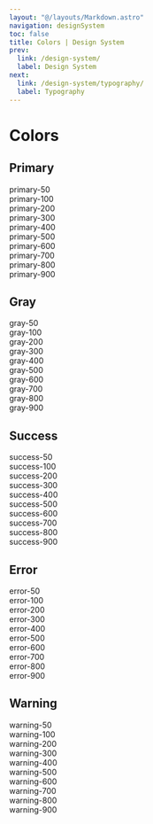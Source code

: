 ```yaml
---
layout: "@/layouts/Markdown.astro"
navigation: designSystem
toc: false
title: Colors | Design System
prev:
  link: /design-system/
  label: Design System
next:
  link: /design-system/typography/
  label: Typography
---
```


# Colors

## Primary

<div class="color-token-grid">
  <div class="color-token">
    <div class="color-token__color" style="--color: #F5F4FD"></div>
    <div class="color-token__label">primary-50</div>
  </div>
  <div class="color-token">
    <div class="color-token__color" style="--color: #E5E1FB"></div>
    <div class="color-token__label">primary-100</div>
  </div>
  <div class="color-token">
    <div class="color-token__color" style="--color: #D5CFF7"></div>
    <div class="color-token__label">primary-200</div>
  </div>
  <div class="color-token">
    <div class="color-token__color" style="--color: #C5BDF6"></div>
    <div class="color-token__label">primary-300</div>
  </div>
  <div class="color-token">
    <div class="color-token__color" style="--color: #B4AAF3"></div>
    <div class="color-token__label">primary-400</div>
  </div>
  <div class="color-token">
    <div class="color-token__color" style="--color: #A396EF"></div>
    <div class="color-token__label">primary-500</div>
  </div>
  <div class="color-token color-token--default">
    <div class="color-token__color" style="--color: #8478E3"></div>
    <div class="color-token__label">primary-600</div>
  </div>
  <div class="color-token">
    <div class="color-token__color" style="--color: #6E64BD"></div>
    <div class="color-token__label">primary-700</div>
  </div>
  <div class="color-token">
    <div class="color-token__color" style="--color: #585096"></div>
    <div class="color-token__label">primary-800</div>
  </div>
  <div class="color-token">
    <div class="color-token__color" style="--color: #423B70"></div>
    <div class="color-token__label">primary-900</div>
  </div>
</div>

## Gray

<div class="color-token-grid">
  <div class="color-token">
    <div class="color-token__color" style="--color: #EFEFEF"></div>
    <div class="color-token__label">gray-50</div>
  </div>
  <div class="color-token">
    <div class="color-token__color" style="--color: #D5D5D6"></div>
    <div class="color-token__label">gray-100</div>
  </div>
  <div class="color-token">
    <div class="color-token__color" style="--color: #BABBBC"></div>
    <div class="color-token__label">gray-200</div>
  </div>
  <div class="color-token">
    <div class="color-token__color" style="--color: #9FA0A3"></div>
    <div class="color-token__label">gray-300</div>
  </div>
  <div class="color-token">
    <div class="color-token__color" style="--color: #838589"></div>
    <div class="color-token__label">gray-400</div>
  </div>
  <div class="color-token">
    <div class="color-token__color" style="--color: #65686C"></div>
    <div class="color-token__label">gray-500</div>
  </div>
  <div class="color-token color-token--default">
    <div class="color-token__color" style="--color: #46494F"></div>
    <div class="color-token__label">gray-600</div>
  </div>
  <div class="color-token">
    <div class="color-token__color" style="--color: #3C3F44"></div>
    <div class="color-token__label">gray-700</div>
  </div>
  <div class="color-token">
    <div class="color-token__color" style="--color: #303337"></div>
    <div class="color-token__label">gray-800</div>
  </div>
  <div class="color-token">
    <div class="color-token__color" style="--color: #26272B"></div>
    <div class="color-token__label">gray-900</div>
  </div>
</div>

## Success

<div class="color-token-grid">
  <div class="color-token">
    <div class="color-token__color" style="--color: #E6F7EF"></div>
    <div class="color-token__label">success-50</div>
  </div>
  <div class="color-token">
    <div class="color-token__color" style="--color: #BFEAD6"></div>
    <div class="color-token__label">success-100</div>
  </div>
  <div class="color-token">
    <div class="color-token__color" style="--color: #94DDBD"></div>
    <div class="color-token__label">success-200</div>
  </div>
  <div class="color-token">
    <div class="color-token__color" style="--color: #64D0A3"></div>
    <div class="color-token__label">success-300</div>
  </div>
  <div class="color-token">
    <div class="color-token__color" style="--color: #13C286"></div>
    <div class="color-token__label">success-400</div>
  </div>
  <div class="color-token">
    <div class="color-token__color" style="--color: #00B369"></div>
    <div class="color-token__label">success-500</div>
  </div>
  <div class="color-token color-token--default">
    <div class="color-token__color" style="--color: #00A549"></div>
    <div class="color-token__label">success-600</div>
  </div>
  <div class="color-token">
    <div class="color-token__color" style="--color: #008F3E"></div>
    <div class="color-token__label">success-700</div>
  </div>
  <div class="color-token">
    <div class="color-token__color" style="--color: #007833"></div>
    <div class="color-token__label">success-800</div>
  </div>
  <div class="color-token">
    <div class="color-token__color" style="--color: #006028"></div>
    <div class="color-token__label">success-900</div>
  </div>
</div>

## Error

<div class="color-token-grid">
  <div class="color-token">
    <div class="color-token__color" style="--color: #F9E9EA"></div>
    <div class="color-token__label">error-50</div>
  </div>
  <div class="color-token">
    <div class="color-token__color" style="--color: #F0C6C8"></div>
    <div class="color-token__label">error-100</div>
  </div>
  <div class="color-token">
    <div class="color-token__color" style="--color: #E5A2A6"></div>
    <div class="color-token__label">error-200</div>
  </div>
  <div class="color-token">
    <div class="color-token__color" style="--color: #DB7C81"></div>
    <div class="color-token__label">error-300</div>
  </div>
  <div class="color-token">
    <div class="color-token__color" style="--color: #D0525A"></div>
    <div class="color-token__label">error-400</div>
  </div>
  <div class="color-token">
    <div class="color-token__color" style="--color: #C21A2E"></div>
    <div class="color-token__label">error-500</div>
  </div>
  <div class="color-token color-token--default">
    <div class="color-token__color" style="--color: #B40000"></div>
    <div class="color-token__label">error-600</div>
  </div>
  <div class="color-token">
    <div class="color-token__color" style="--color: #9C0000"></div>
    <div class="color-token__label">error-700</div>
  </div>
  <div class="color-token">
    <div class="color-token__color" style="--color: #830000"></div>
    <div class="color-token__label">error-800</div>
  </div>
  <div class="color-token">
    <div class="color-token__color" style="--color: #690000"></div>
    <div class="color-token__label">error-900</div>
  </div>
</div>

## Warning

<div class="color-token-grid">
  <div class="color-token">
    <div class="color-token__color" style="--color: #FFF4EA"></div>
    <div class="color-token__label">warning-50</div>
  </div>
  <div class="color-token">
    <div class="color-token__color" style="--color: #FEE5C8"></div>
    <div class="color-token__label">warning-100</div>
  </div>
  <div class="color-token">
    <div class="color-token__color" style="--color: #FED4A5"></div>
    <div class="color-token__label">warning-200</div>
  </div>
  <div class="color-token">
    <div class="color-token__color" style="--color: #FDC481"></div>
    <div class="color-token__label">warning-300</div>
  </div>
  <div class="color-token">
    <div class="color-token__color" style="--color: #FDB358"></div>
    <div class="color-token__label">warning-400</div>
  </div>
  <div class="color-token">
    <div class="color-token__color" style="--color: #FBA21F"></div>
    <div class="color-token__label">warning-500</div>
  </div>
  <div class="color-token color-token--default">
    <div class="color-token__color" style="--color: #FA9000"></div>
    <div class="color-token__label">warning-600</div>
  </div>
  <div class="color-token">
    <div class="color-token__color" style="--color: #D97D00"></div>
    <div class="color-token__label">warning-700</div>
  </div>
  <div class="color-token">
    <div class="color-token__color" style="--color: #B76700"></div>
    <div class="color-token__label">warning-800</div>
  </div>
  <div class="color-token">
    <div class="color-token__color" style="--color: #945300"></div>
    <div class="color-token__label">warning-900</div>
  </div>
</div>
